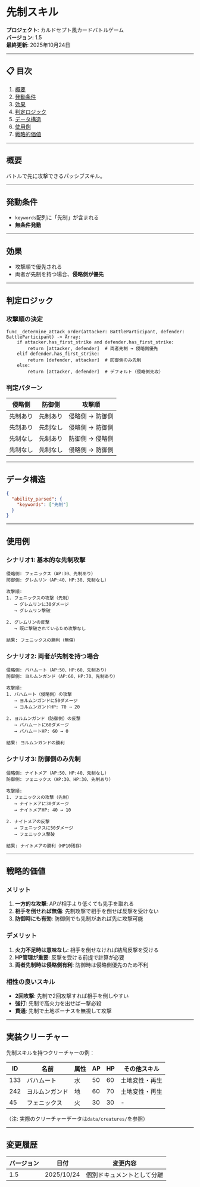 # 先制スキル

**プロジェクト**: カルドセプト風カードバトルゲーム  
**バージョン**: 1.5  
**最終更新**: 2025年10月24日

---

## 📋 目次

1. [概要](#概要)
2. [発動条件](#発動条件)
3. [効果](#効果)
4. [判定ロジック](#判定ロジック)
5. [データ構造](#データ構造)
6. [使用例](#使用例)
7. [戦略的価値](#戦略的価値)

---

## 概要

バトルで先に攻撃できるパッシブスキル。

---

## 発動条件

- `keywords`配列に「先制」が含まれる
- **無条件発動**

---

## 効果

- 攻撃順で優先される
- 両者が先制を持つ場合、**侵略側が優先**

---

## 判定ロジック

### 攻撃順の決定

```gdscript
func _determine_attack_order(attacker: BattleParticipant, defender: BattleParticipant) -> Array:
	if attacker.has_first_strike and defender.has_first_strike:
		return [attacker, defender]  # 両者先制 → 侵略側優先
	elif defender.has_first_strike:
		return [defender, attacker]  # 防御側のみ先制
	else:
		return [attacker, defender]  # デフォルト（侵略側先攻）
```

### 判定パターン

| 侵略側 | 防御側 | 攻撃順 |
|--------|--------|--------|
| 先制あり | 先制あり | 侵略側 → 防御側 |
| 先制あり | 先制なし | 侵略側 → 防御側 |
| 先制なし | 先制あり | 防御側 → 侵略側 |
| 先制なし | 先制なし | 侵略側 → 防御側 |

---

## データ構造

```json
{
  "ability_parsed": {
	"keywords": ["先制"]
  }
}
```

---

## 使用例

### シナリオ1: 基本的な先制攻撃

```
侵略側: フェニックス（AP:30、先制あり）
防御側: グレムリン（AP:40、HP:30、先制なし）

攻撃順:
1. フェニックスの攻撃（先制）
   → グレムリンに30ダメージ
   → グレムリン撃破

2. グレムリンの反撃
   → 既に撃破されているため攻撃なし

結果: フェニックスの勝利（無傷）
```

### シナリオ2: 両者が先制を持つ場合

```
侵略側: バハムート（AP:50、HP:60、先制あり）
防御側: ヨルムンガンド（AP:60、HP:70、先制あり）

攻撃順:
1. バハムート（侵略側）の攻撃
   → ヨルムンガンドに50ダメージ
   → ヨルムンガンドHP: 70 → 20

2. ヨルムンガンド（防御側）の反撃
   → バハムートに60ダメージ
   → バハムートHP: 60 → 0

結果: ヨルムンガンドの勝利
```

### シナリオ3: 防御側のみ先制

```
侵略側: ナイトメア（AP:50、HP:40、先制なし）
防御側: フェニックス（AP:30、HP:30、先制あり）

攻撃順:
1. フェニックスの攻撃（先制）
   → ナイトメアに30ダメージ
   → ナイトメアHP: 40 → 10

2. ナイトメアの反撃
   → フェニックスに50ダメージ
   → フェニックス撃破

結果: ナイトメアの勝利（HP10残存）
```

---

## 戦略的価値

### メリット

1. **一方的な攻撃**: APが相手より低くても先手を取れる
2. **相手を倒せれば無傷**: 先制攻撃で相手を倒せば反撃を受けない
3. **防御時にも有効**: 防御側でも先制があれば先に攻撃可能

### デメリット

1. **火力不足時は意味なし**: 相手を倒せなければ結局反撃を受ける
2. **HP管理が重要**: 反撃を受ける前提で計算が必要
3. **両者先制時は侵略側有利**: 防御時は侵略側優先のため不利

### 相性の良いスキル

- **2回攻撃**: 先制で2回攻撃すれば相手を倒しやすい
- **強打**: 先制で高火力を出せば一撃必殺
- **貫通**: 先制で土地ボーナスを無視して攻撃

---

## 実装クリーチャー

先制スキルを持つクリーチャーの例：

| ID | 名前 | 属性 | AP | HP | その他スキル |
|----|------|------|----|----|-------------|
| 133 | バハムート | 水 | 50 | 60 | 土地変性・再生 |
| 242 | ヨルムンガンド | 地 | 60 | 70 | 土地変性・再生 |
| 45 | フェニックス | 火 | 30 | 30 | - |

（注: 実際のクリーチャーデータは`data/creatures/`を参照）

---

## 変更履歴

| バージョン | 日付 | 変更内容 |
|-----------|------|---------|
| 1.5 | 2025/10/24 | 個別ドキュメントとして分離 |

